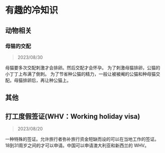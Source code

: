 # 有趣的冷知识

## 动物相关
### 母猫的交配
> 2023/08/30 

母猫要多次交配刺激才会排卵。然后交配才会怀孕。
为了刺激母猫排卵，公猫的小丁丁上布满了倒刺。
为了节省种公猫的精力，一般让被被阉的公猫和种母猫交配。母猫排卵后，再让种公猫上。

## 其他
## 打工度假签证(WHV：Working holiday visa)
> 2023/08/20

一种特殊的签证。允许旅行者弥补旅行资金短缺而设的可以在当地工作的签证。18到31周岁之间的才可以申请。中国可以申请澳大利亚和新西兰的 WHV。